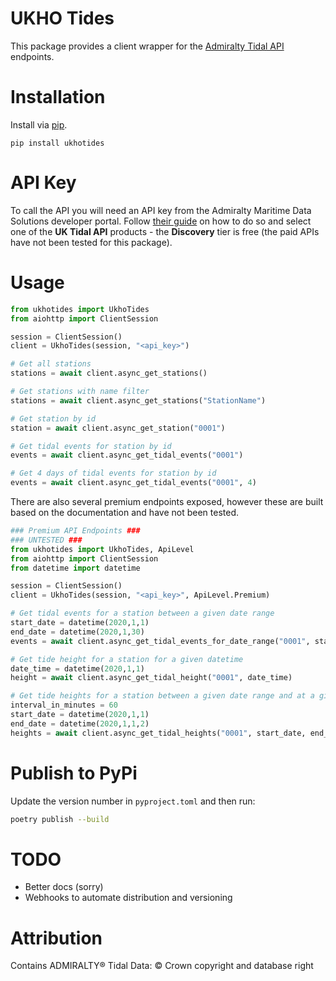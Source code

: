 # UKHO Tides

This package provides a client wrapper for the [Admiralty Tidal API](https://admiraltyapi.portal.azure-api.net/) endpoints.

# Installation

Install via [pip](https://pypi.org/project/ukhotides/).

```
pip install ukhotides
```

# API Key

To call the API you will need an API key from the Admiralty Maritime Data Solutions developer portal. Follow [their guide](https://admiraltyapi.portal.azure-api.net/docs/startup) on how to do so and select one of the **UK Tidal API** products - the **Discovery** tier is free (the paid APIs have not been tested for this package).

# Usage

```python
from ukhotides import UkhoTides
from aiohttp import ClientSession

session = ClientSession()
client = UkhoTides(session, "<api_key>")

# Get all stations
stations = await client.async_get_stations()

# Get stations with name filter
stations = await client.async_get_stations("StationName")

# Get station by id
station = await client.async_get_station("0001")

# Get tidal events for station by id
events = await client.async_get_tidal_events("0001")

# Get 4 days of tidal events for station by id
events = await client.async_get_tidal_events("0001", 4)
```

There are also several premium endpoints exposed, however these are built based on the documentation and have not been tested.

```python
### Premium API Endpoints ###
### UNTESTED ###
from ukhotides import UkhoTides, ApiLevel
from aiohttp import ClientSession
from datetime import datetime

session = ClientSession()
client = UkhoTides(session, "<api_key>", ApiLevel.Premium)

# Get tidal events for a station between a given date range
start_date = datetime(2020,1,1)
end_date = datetime(2020,1,30)
events = await client.async_get_tidal_events_for_date_range("0001", start_date, end_date)

# Get tide height for a station for a given datetime
date_time = datetime(2020,1,1)
height = await client.async_get_tidal_height("0001", date_time)

# Get tide heights for a station between a given date range and at a given interval
interval_in_minutes = 60
start_date = datetime(2020,1,1)
end_date = datetime(2020,1,1,2)
heights = await client.async_get_tidal_heights("0001", start_date, end_date, interval_in_minutes)
```

# Publish to PyPi

Update the version number in `pyproject.toml` and then run:

```sh
poetry publish --build
```

# TODO

- Better docs (sorry)
- Webhooks to automate distribution and versioning

# Attribution

Contains ADMIRALTY® Tidal Data: © Crown copyright and database right
